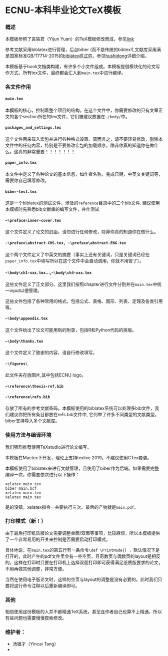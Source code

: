 # ECNU-本科毕业论文TeX模板

### 概述

本模板参照了袁轶君（Yijun Yuan）的TeX模板修改而成，参见[link](https://github.com/YijunYuan/ECNU-Undergraduate-LaTeX)

参考文献采用biblatex进行管理，后台biber (而不是传统的bibtex!),文献库采用满足国家标准GB/T7714-2015的[biblatex样式包](https://github.com/hushidong/biblatex-gb7714-2015)，参见[hushidong](https://github.com/hushidong)详细介绍。

本模板基于book文档类构建，有许多个小文件组成。本模板提倡模块化的论文写作方式。所有tex文件，最终都会汇入到`main.tex`中进行编译。

### 各文件作用

#### `main.tex`

本模板的核心，控制着整个项目的结构。在这个文件中，你需要修改的只有文章正文的各个section所在的tex文件，它们被建议放置在`~/body/`中。

#### `packages_and_settings.tex`

这个文件用来载入宏包并进行各种格式设置。简而言之，请不要轻易修改，删除本文件中的任何内容，特别是不要修改宏包的加载顺序，除非你真的知道你在做什么。这真的非常重要！！！！！！！

#### `paper_info.tex`

本文件中定义了各种论文的基本信息，如作者名称，完成日期，中英文关键词等，需要你自己填写修改。

#### `biber-test.tex`

这是一个biblatex的测试文件，涉及的`reference`目录中的二个bib文件. 建议使用本模板时先熟悉bib文献库的编写文件，并作测试

#### `~\preface\inner-cover.tex`

这个文件定义了论文的封面，请勿进行任何修改，除非你真的知道你在做什么。

#### `~\preface\abstract-CHS.tex, ~\preface\abstract-ENG.tex`

这个两个文件定义了中英文的摘要（事实上还有关键词，只是关键词已经在`paper_info.tex`中填写所以在这个文件中会自动调用，你就不用管了）。


#### `~\body\ch1-xxx.tex`...,`~\body\ch4-xxx.tex`

这些文件定义了正文部分。这里我们按照chapter进行文件分割并在`main.tex`中统一input以便管理。

这些文件包括了各种常用的格式，包括公式、表格、图形、列表、定理及各类引用等。

#### `~\body\appendix.tex`

这个文件给出了论文可能用到的附录，包括R和Python代码的排版。

#### `~\body\thanks.tex`


这个文件定义了致谢的内容，请自行修改填写。

#### `~\figures\`

此文件夹存放图片,其中包括ECNU logo。

#### `~\reference\thesis-ref.bib`
#### `~\reference\refs.bib`

存放了所有的参考文献条码。本模板使用的biblatex系统可以处理多bib文件，我们建议你把所有条目都放在refs.bib文件中, 它列举了许多不同类型的文献类型。biber支持导入多个文献库。

### 使用方法与编译环境

我们强烈推荐使用TeXstudio进行论文编写。

本模板在Mactex下开发，理论上支持texlive 2019。不建议使用CTex套装。

本模板使用了biblatex来进行文献管理，且使用了biber作为后端。如果需要完整编译一次，你需要依次进行以下操作：

```
xelatex main.tex
biber main.bcf
xelatex main.tex
xelatex main.tex
```

是的没错，xelatex指令一共要执行三次。最后的产物就是`main.pdf`。

### 打印模式（新！）

由于最后打印纸质版论文需要调整单面/双面等事项，比较麻烦，所以本模板提供了一个非常易用的开关来控制是否需要启动打印模式。

具体地说，在`main.tex`的第五行有一条命令`\def \PrintMode{} `，默认情况下是打开的，此时产生的pdf文件里会有一些空页，且奇数页与偶数页的layout是相反的，这样在打印时只要在打印机上选择双面打印即可获得满足纸质版要求的论文，不用再做其他调整，非常方便。

当然在使用电子版论文时，这样的空页与layout的调整是没有必要的。此时我们只要将这行命令注释以后重新编译即可。


### 其他

相信使用这份模板的人并不都精通TeX系统，甚至连作者自己也算不上精通，所以有些问题也需要慢慢摸索修改。

### 维护者：

* 汤银才（Yincai Tang）
* 

